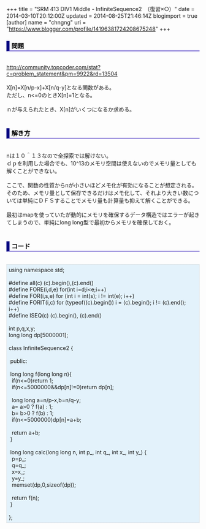 +++
title = "SRM 413 DIV1 Middle - InfiniteSequence2　（復習×○）"
date = 2014-03-10T20:12:00Z
updated = 2014-08-25T21:46:14Z
blogimport = true 
[author]
	name = "chngng"
	uri = "https://www.blogger.com/profile/14196381724208675248"
+++

<div dir="ltr" style="text-align: left;" trbidi="on"><h3 style="border-bottom: 2px solid slateblue; border-left: 8px solid navy; color: black; padding: 0px 0px 1px 5px;">問題 </h3><br /><a href="http://community.topcoder.com/stat?c=problem_statement&amp;pm=9922&amp;rd=13504" target="_blank">http://community.topcoder.com/stat?c=problem_statement&amp;pm=9922&amp;rd=13504</a><br /><br />X[n]=X[n/p-x]+X[n/q-y]となる関数がある。<br />ただし、n&lt;=0のときX[n]=1となる。<br /><br />ｎが与えられたとき、X[n]がいくつになるか求める。<br /><br /><h3 style="border-bottom: 2px solid slateblue; border-left: 8px solid navy; color: black; padding: 0px 0px 1px 5px;">解き方</h3><br />nは１０＾１３なので全探索では解けない。<br />ｄｐを利用した場合でも、10^13のメモリ空間は使えないのでメモリ量としても解くことができない。<br /><br />ここで、関数の性質からnが小さいほどメモ化が有効になることが想定される。<br />そのため、メモリ量として保存できるだけはメモ化して、それより大きい数については単純にＤＦＳすることでメモリ量も計算量も抑えて解くことができる。<br /><br />最初はmapを使っていたが動的にメモリを確保するデータ構造ではエラーが起きてしまうので、単純にlong long型で最初からメモリを確保しておく。<br /><br /><h3 style="border-bottom: 2px solid slateblue; border-left: 8px solid navy; color: black; padding: 0px 0px 1px 5px;">コード </h3><br /><div style="background-color: #e3f2fb; border: 1px dotted #CCCCCC; padding: 5px;">using namespace std;<br /><br />#define all(c) (c).begin(),(c).end()<br />#define FORE(i,d,e) for(int i=d;i&lt;e;i++)<br />#define FOR(i,s,e) for (int i = int(s); i != int(e); i++)<br />#define FORIT(i,c) for (typeof((c).begin()) i = (c).begin(); i != (c).end(); i++)<br />#define ISEQ(c) (c).begin(), (c).end()<br /><br />int p,q,x,y;<br />long long dp[5000001];<br /><br />class InfiniteSequence2 {<br /><br /><span class="Apple-tab-span" style="white-space: pre;"> </span>public:<br /><br /><span class="Apple-tab-span" style="white-space: pre;"> </span>long long f(long long n){<br /><span class="Apple-tab-span" style="white-space: pre;">  </span>if(n&lt;=0)return 1;<br /><span class="Apple-tab-span" style="white-space: pre;">  </span>if(n&lt;=5000000&amp;&amp;dp[n]!=0)return dp[n];<br /><br /><span class="Apple-tab-span" style="white-space: pre;">  </span>long long a=n/p-x,b=n/q-y;<br /><span class="Apple-tab-span" style="white-space: pre;">  </span>a= a&gt;0 ? f(a) : 1;<br /><span class="Apple-tab-span" style="white-space: pre;">  </span>b= b&gt;0 ? f(b) : 1;<br /><span class="Apple-tab-span" style="white-space: pre;">  </span>if(n&lt;=5000000)dp[n]=a+b;<br /><br /><span class="Apple-tab-span" style="white-space: pre;">  </span>return a+b;<br /><span class="Apple-tab-span" style="white-space: pre;"> </span>}<br /><br /><span class="Apple-tab-span" style="white-space: pre;"> </span>long long calc(long long n, int p_, int q_, int x_, int y_) {<br /><span class="Apple-tab-span" style="white-space: pre;">  </span>p=p_;<br /><span class="Apple-tab-span" style="white-space: pre;">  </span>q=q_;<br /><span class="Apple-tab-span" style="white-space: pre;">  </span>x=x_;<br /><span class="Apple-tab-span" style="white-space: pre;">  </span>y=y_;<br /><span class="Apple-tab-span" style="white-space: pre;">  </span>memset(dp,0,sizeof(dp));<br /><br /><span class="Apple-tab-span" style="white-space: pre;">  </span>return f(n);<br /><span class="Apple-tab-span" style="white-space: pre;"> </span>}<br /><br />};</div></div>

